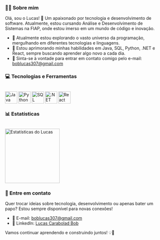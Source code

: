 ### 👨‍💻 Sobre mim

Olá, sou o Lucas! 👋 Um apaixonado por tecnologia e desenvolvimento de software. Atualmente, estou cursando Análise e Desenvolvimento de Sistemas na FIAP, onde estou imerso em um mundo de código e inovação.

- 🔭 Atualmente estou explorando o vasto universo da programação, mergulhando em diferentes tecnologias e linguagens.
- 🌱 Estou aprimorando minhas habilidades em Java, SQL, Python, .NET e React, sempre buscando aprender algo novo a cada dia.
- 💬 Sinta-se à vontade para entrar em contato comigo pelo e-mail: boblucas307@gmail.com

### 💻 Tecnologias e Ferramentas

<div style="display: inline_block"><br>
  <img align="center" alt="Java" height="40" src="https://img.icons8.com/color/48/000000/java-coffee-cup-logo--v1.png">
  <img align="center" alt="Python" height="40" src="https://media.giphy.com/media/KAq5w47R9rmTuvWOWa/giphy.gif">
  <img align="center" alt="SQL" height="40" src="https://media.giphy.com/media/ln7z2eWriiQAllfVcn/giphy.gif">
  <img align="center" alt=".NET" height="40" src="https://upload.wikimedia.org/wikipedia/commons/e/ee/.NET_Core_Logo.svg">
  <img align="center" alt="React" height="40" src="https://media.giphy.com/media/eNAsjO55tPbgaor7ma/giphy.gif">
</div>

### 📊 Estatísticas

<div style="display: inline_block"><br>
  <img align="center" alt="Estatísticas do Lucas" height="180em"src="https://github-readme-stats.vercel.app/api?username=lucasrabd&theme=transparent&show_icons=true">
</div>

### 📧 Entre em contato

Quer trocar ideias sobre tecnologia, desenvolvimento ou apenas bater um papo? Estou sempre disponível para novas conexões!

- 📧 E-mail: [boblucas307@gmail.com](mailto:boblucas307@gmail.com)
- 🔗 LinkedIn: [Lucas Carabolad Bob](https://www.linkedin.com/in/lucas-carabolad-bob-195817223/)

Vamos continuar aprendendo e construindo juntos! 💡🚀
